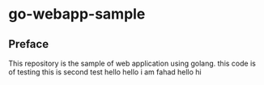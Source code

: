 # go-webapp-sample



## Preface
This repository is the sample of web application using golang.
this code is of testing 
this is second test
hello
hello i am fahad
hello
hi

